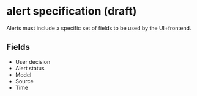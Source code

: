 # alert specification (draft)

Alerts must include a specific set of fields to be used by the UI+frontend.

## Fields

- User decision
- Alert status
- Model
- Source
- Time
